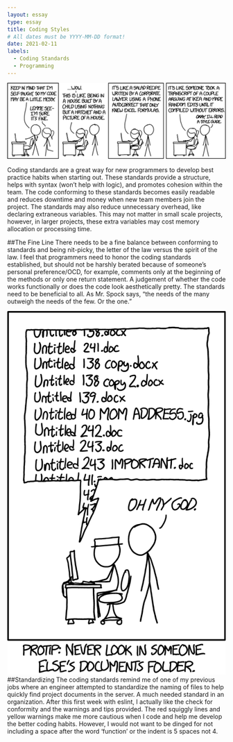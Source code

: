 ```yaml
---
layout: essay
type: essay
title: Coding Styles
# All dates must be YYYY-MM-DD format!
date: 2021-02-11
labels:
  - Coding Standards
  - Programming
---
```


<img class="ui tiny right spaced image" src="../images/codequality.png">

Coding standards are a great way for new programmers to develop best practice habits when starting out. These standards provide a structure, helps with syntax (won’t help with logic), and promotes cohesion within the team. The code conforming to these standards becomes easily readable and reduces downtime and money when new team members join the project. The standards may also reduce unnecessary overhead, like declaring extraneous variables. This may not matter in small scale projects, however, in larger projects, these extra variables may cost memory allocation or processing time.

##The Fine Line
There needs to be a fine balance between conforming to standards and being nit-picky, the letter of the law versus the spirit of the law. I feel that programmers need to honor the coding standards established, but should not be harshly berated because of someone’s personal preference/OCD, for example, comments only at the beginning of the methods or only one return statement. A judgement of whether the code works functionally or does the code look aesthetically pretty. The standards need to be beneficial to all. As Mr. Spock says, “the needs of the many outweigh the needs of the few. Or the one.”

<img class="ui tiny right spaced image" src="../images/file.png">
##Standardizing
The coding standards remind me of one of my previous jobs where an engineer attempted to standardize the naming of files to help quickly find project documents in the server. A much needed standard in an organization. After this first week with eslint, I actually like the check for conformity and the warnings and tips provided. The red squiggly lines and yellow warnings make me more cautious when I code and help me develop the better coding habits. However, I would not want to be dinged for not including a space after the word ‘function’ or the indent is 5 spaces not 4.

